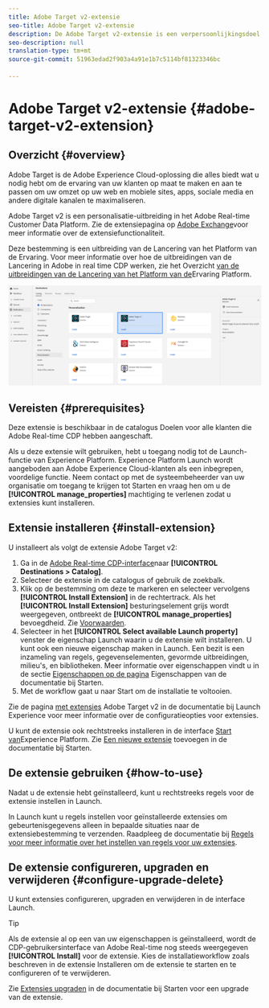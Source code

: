 ```yaml
---
title: Adobe Target v2-extensie
seo-title: Adobe Target v2-extensie
description: De Adobe Target v2-extensie is een verpersoonlijkingsdoel in het Adobe Real-time Customer Data Platform. Zie de extensiepagina op Adobe Exchange voor meer informatie over de extensiefunctionaliteit.
seo-description: null
translation-type: tm+mt
source-git-commit: 51963edad2f903a4a91e1b7c5114bf81323346bc

---
```



# Adobe Target v2-extensie {#adobe-target-v2-extension}

## Overzicht {#overview}

Adobe Target is de Adobe Experience Cloud-oplossing die alles biedt wat u nodig hebt om de ervaring van uw klanten op maat te maken en aan te passen om uw omzet op uw web en mobiele sites, apps, sociale media en andere digitale kanalen te maximaliseren.

Adobe Target v2 is een personalisatie-uitbreiding in het Adobe Real-time Customer Data Platform. Zie de extensiepagina op [Adobe Exchange](https://exchange.adobe.com/experiencecloud.details.102722.adobe-target-v2-launch-extension.html)voor meer informatie over de extensiefunctionaliteit.

Deze bestemming is een uitbreiding van de Lancering van het Platform van de Ervaring. Voor meer informatie over hoe de uitbreidingen van de Lancering in Adobe in real time CDP werken, zie het Overzicht [van de uitbreidingen van de Lancering van het Platform van de](/help/rtcdp/destinations/experience-platform-launch-extensions.md)Ervaring Platform.

![Adobe Target v2-extensie](/help/rtcdp/destinations/assets/adobe-target-v2-extension.png)

## Vereisten {#prerequisites}

Deze extensie is beschikbaar in de catalogus Doelen voor alle klanten die Adobe Real-time CDP hebben aangeschaft.

Als u deze extensie wilt gebruiken, hebt u toegang nodig tot de Launch-functie van Experience Platform. Experience Platform Launch wordt aangeboden aan Adobe Experience Cloud-klanten als een inbegrepen, voordelige functie. Neem contact op met de systeembeheerder van uw organisatie om toegang te krijgen tot Starten en vraag hen om u de **[!UICONTROL manage_properties]** machtiging te verlenen zodat u extensies kunt installeren.

## Extensie installeren {#install-extension}

U installeert als volgt de extensie Adobe Target v2:

1. Ga in de [Adobe Real-time CDP-interface](http://platform.adobe.com/)naar **[!UICONTROL Destinations > Catalog]**.
2. Selecteer de extensie in de catalogus of gebruik de zoekbalk.
3. Klik op de bestemming om deze te markeren en selecteer vervolgens **[!UICONTROL Install Extension]** in de rechtertrack. Als het **[!UICONTROL Install Extension]** besturingselement grijs wordt weergegeven, ontbreekt de **[!UICONTROL manage_properties]** bevoegdheid. Zie [Voorwaarden](#prerequisites).
4. Selecteer in het **[!UICONTROL Select available Launch property]** venster de eigenschap Launch waarin u de extensie wilt installeren. U kunt ook een nieuwe eigenschap maken in Launch. Een bezit is een inzameling van regels, gegevenselementen, gevormde uitbreidingen, milieu&#39;s, en bibliotheken. Meer informatie over eigenschappen vindt u in de sectie [Eigenschappen op de pagina](https://docs.adobe.com/content/help/en/launch/using/reference/admin/companies-and-properties.html#properties-page) Eigenschappen van de documentatie bij Starten.
5. Met de workflow gaat u naar Start om de installatie te voltooien.

Zie de pagina [met extensies](https://docs.adobe.com/content/help/en/launch/using/extensions-ref/adobe-extension/targetv2-extension/adobe-target-extension-v2.html) Adobe Target v2 in de documentatie bij Launch Experience voor meer informatie over de configuratieopties voor extensies.

U kunt de extensie ook rechtstreeks installeren in de interface [Start van](https://launch.adobe.com/)Experience Platform. Zie [Een nieuwe extensie](https://docs.adobe.com/content/help/en/launch/using/reference/manage-resources/extensions/overview.html#add-a-new-extension) toevoegen in de documentatie bij Starten.


## De extensie gebruiken {#how-to-use}

Nadat u de extensie hebt geïnstalleerd, kunt u rechtstreeks regels voor de extensie instellen in Launch.

In Launch kunt u regels instellen voor geïnstalleerde extensies om gebeurtenisgegevens alleen in bepaalde situaties naar de extensiebestemming te verzenden. Raadpleeg de documentatie bij [Regels voor meer informatie over het instellen van regels voor uw extensies](https://docs.adobe.com/help/en/launch/using/reference/manage-resources/rules.html).

## De extensie configureren, upgraden en verwijderen {#configure-upgrade-delete}

U kunt extensies configureren, upgraden en verwijderen in de interface Launch.

>[!TIP]
>
>Als de extensie al op een van uw eigenschappen is geïnstalleerd, wordt de CDP-gebruikersinterface van Adobe Real-time nog steeds weergegeven **[!UICONTROL Install]** voor de extensie. Kies de installatieworkflow zoals beschreven in de extensie [](#install-extension) Installeren om de extensie te starten en te configureren of te verwijderen.

Zie [Extensies upgraden](https://docs.adobe.com/content/help/en/launch/using/reference/manage-resources/extensions/extension-upgrade.html) in de documentatie bij Starten voor een upgrade van de extensie.
